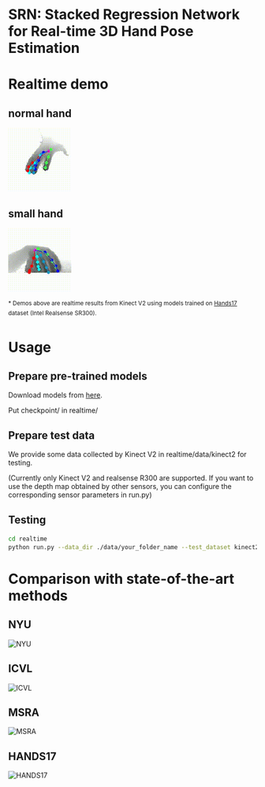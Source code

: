 # SRN: Stacked Regression Network for Real-time 3D Hand Pose Estimation

# Realtime demo
## normal hand  
![demo1](realtime/gif/normal.gif)
## small hand
![demo2](realtime/gif/small_hand.gif)&nbsp;&nbsp;&nbsp;&nbsp;&nbsp;&nbsp;&nbsp;&nbsp;

<sup>\* Demos above are realtime results from Kinect V2 using models trained on [Hands17](http://icvl.ee.ic.ac.uk/hands17/challenge/) dataset (Intel Realsense SR300). </sup></br>
# Usage 

## Prepare pre-trained models
Download models from [here](https://drive.google.com/drive/folders/1QG6F9aD4t-LLupoguWVpBm-fUyGPNRl0?usp=sharing).

Put checkpoint/ in realtime/

## Prepare test data
We provide some data collected by Kinect V2 in realtime/data/kinect2 for testing.

(Currently only Kinect V2 and realsense R300 are supported. If you want to use the depth map obtained by other sensors, you can configure the corresponding sensor parameters in run.py)

## Testing
```bash
cd realtime
python run.py --data_dir ./data/your_folder_name --test_dataset kinect2 or realsense  
```

# Comparison with state-of-the-art methods
## NYU
![NYU](https://github.com/RenFeiTemp/SRN/blob/master/fig/nyu.png)
## ICVL
![ICVL](https://github.com/RenFeiTemp/SRN/blob/master/fig/icvl.png)
## MSRA
![MSRA](https://github.com/RenFeiTemp/SRN/blob/master/fig/msra.png)
## HANDS17
![HANDS17](https://github.com/RenFeiTemp/SRN/blob/master/fig/hands17.jpg)
